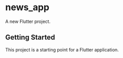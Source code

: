 # news_app

A new Flutter project.

## Getting Started

This project is a starting point for a Flutter application.
